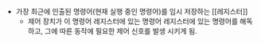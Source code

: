 - 가장 최근에 인출된 명령어(현재 실행 중인 명령어)를 임시 저장하는 [[레지스터]]
	- 제어 장치가 이 명령어 레지스터에 있는 명령어 레지스터에 있는 명령어를 해독하고, 그에 따른 동작에 필요한 제어 신호를 발생 시키게 됨.